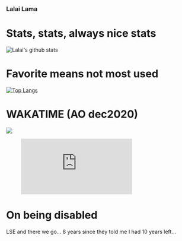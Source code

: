 ### Lalai Lama

# Stats, stats, always nice stats
![Lalai's github stats](https://github-readme-stats.vercel.app/api?username=lhfaguiar&count_private=true&theme=dracula&show_icons=true)

# Favorite means not most used

[![Top Langs](https://github-readme-stats.vercel.app/api/top-langs/?username=lhfaguiar&layout=compact)](https://github.com/anuraghazra/github-readme-stats)

# WAKATIME (AO dec2020)

<a href="https://wakatime.com"><img src="https://wakatime.com/share/@lhfaguiar/457708f6-4359-4d89-ad41-e20b726c5d89.png" /></a>

<figure><embed src="https://wakatime.com/share/@lhfaguiar/f593a8d8-a0d3-4792-bb12-3bcdc52b2b61.svg"></embed></figure>



# On being disabled
LSE and there we go... 8 years since they told me I had 10 years left... 

<!--
**lhfaguiar/lhfaguiar** is a ✨ _special_ ✨ repository because its `README.md` (this file) appears on your GitHub profile.
# On being transgender





Here are some ideas to get you started:

- 🔭 I’m currently working on ...
- 🌱 I’m currently learning ...
- 👯 I’m looking to collaborate on ...
- 🤔 I’m looking for help with ...
- 💬 Ask me about ...
- 📫 How to reach me: ...
- 😄 Pronouns: ...
- ⚡ Fun fact: ...
-->
